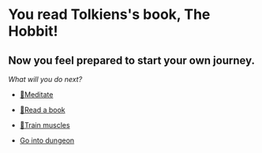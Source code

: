 # You read Tolkiens's book, The Hobbit!

## Now you feel prepared to start your own journey.

*What will you do next?*

-  [🧘Meditate](1-1A.md)

-  [📖Read a book](1-1B.md)

-  [💪Train muscles](0-1A.md)

-  [Go into dungeon](../1/2.md)
